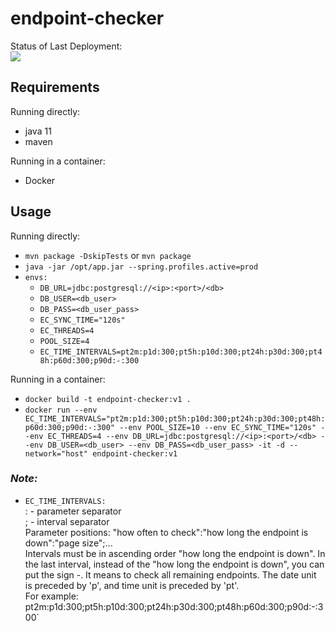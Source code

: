 # endpoint-checker

Status of Last Deployment:<br>
<img src="https://github.com/mapofzones/endpoint-checker/workflows/Java%20CI/badge.svg"><br>

## Requirements

Running directly:
* java 11
* maven

Running in a container:
* Docker

## Usage

Running directly:
* `mvn package -DskipTests` or `mvn package`
* `java -jar /opt/app.jar --spring.profiles.active=prod`
* `envs:`
    * `DB_URL=jdbc:postgresql://<ip>:<port>/<db>`
    * `DB_USER=<db_user>`
    * `DB_PASS=<db_user_pass>`
    * `EC_SYNC_TIME="120s"`
    * `EC_THREADS=4`
    * `POOL_SIZE=4`
    * `EC_TIME_INTERVALS=pt2m:p1d:300;pt5h:p10d:300;pt24h:p30d:300;pt48h:p60d:300;p90d:-:300`

Running in a container:
* `docker build -t endpoint-checker:v1 .`
* `docker run --env EC_TIME_INTERVALS="pt2m:p1d:300;pt5h:p10d:300;pt24h:p30d:300;pt48h:p60d:300;p90d:-:300" --env POOL_SIZE=10 --env EC_SYNC_TIME="120s" --env EC_THREADS=4 --env DB_URL=jdbc:postgresql://<ip>:<port>/<db> --env DB_USER=<db_user> --env DB_PASS=<db_user_pass> -it -d --network="host" endpoint-checker:v1`

### *Note:*
* `EC_TIME_INTERVALS:` <br>
  : - parameter separator <br>
  ; - interval separator <br>
  Parameter positions: "how often to check":"how long the endpoint is down":"page size";... <br> Intervals must be in ascending order "how long the endpoint is down". In the last interval, instead of the "how long the endpoint is down", you can put the sign -. It means to check all remaining endpoints. The date unit is preceded by 'p', and time unit is preceded by 'pt'. <br>
  For example: pt2m:p1d:300;pt5h:p10d:300;pt24h:p30d:300;pt48h:p60d:300;p90d:-:300` <br>
